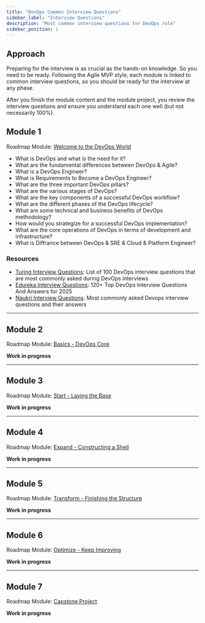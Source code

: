 ```yaml
---
title: "DevOps Common Interview Questions"
sidebar_label: "Interview Questions"
description: "Most common interview questions for DevOps role"
sidebar_position: 1
---
```


## Approach

Preparing for the interview is as crucial as the hands-on knowledge. So you need to be ready.
Following the Agile MVP style, each module is linked to common interview questions, so you should be ready for the interview at any phase.

After you finish the module content and the module project, you review the interview questions and ensure you understand each one well (but not necessarily 100%).

## Module 1

Roadmap Module: [Welcome to the DevOps World](../../foundations/module-01)

- What is DevOps and what is the need for it?
- What are the fundamental differences between DevOps & Agile? 
- What is a DevOps Engineer?
- What is Requirements to Become a DevOps Engineer?
- What are the three important DevOps pillars?
- What are the various stages of DevOps?
- What are the key components of a successful DevOps workflow?
- What are the different phases of the DevOps lifecycle?
- What are some technical and business benefits of DevOps methodology?
- How would you strategize for a successful DevOps implementation?
- What are the core operations of DevOps in terms of development and infrastructure?
- What is Diffrance between DevOps & SRE & Cloud & Platform Engineer?

### Resources

- [Turing Interview Questions](https://www.turing.com/interview-questions/devops): List of 100 DevOps interview questions that are most commonly asked during DevOps interviews
- [Edureka Interview Questions](https://www.edureka.co/blog/interview-questions/top-devops-interview-questions/): 120+ Top DevOps Interview Questions And Answers for 2025
- [Naukri Interview Questions](https://www.naukri.com/code360/library/devops-interview-questions): Most commonly asked Devops interview questions and their answers

---

## Module 2

Roadmap Module: [Basics - DevOps Core](../../foundations/module-02)

**Work in progress**

---

## Module 3

Roadmap Module: [Start - Laying the Base](../../foundations/module-03)

**Work in progress**

---

## Module 4

Roadmap Module: [Expand - Constructing a Shell](../../foundations/module-04)

**Work in progress**

---

## Module 5

Roadmap Module: [Transform - Finishing the Structure](../../foundations/module-05)

**Work in progress**

---

## Module 6

Roadmap Module: [Optimize - Keep Improving](../../foundations/module-06)

**Work in progress**

---

## Module 7

Roadmap Module: [Capstone Project](../../foundations/module-07)

**Work in progress**
